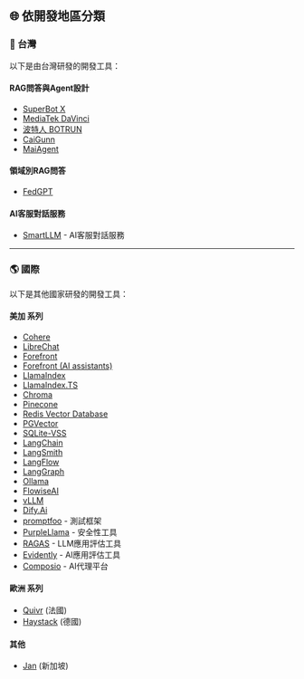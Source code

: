 ## 🌐 依開發地區分類

<!-- ### 台灣 -->
<h3 id="taiwan">🎯 台灣</h3>

以下是由台灣研發的開發工具：

#### RAG問答與Agent設計
- [SuperBot X](../../tools/development.md#superbot-x)
- [MediaTek DaVinci](../../tools/development.md#mediatek-davinci)
- [波特人 BOTRUN](../../tools/development.md#botrun)
- [CaiGunn](../../tools/development.md#caigunn)
- [MaiAgent](../../tools/development.md#maiagent)

#### 領域別RAG問答
- [FedGPT](../../tools/development.md#fedgpt)

#### AI客服對話服務
- [SmartLLM](../../tools/development.md#smartllm) - AI客服對話服務

---

<!-- ### 國際 -->
<h3 id="international">🌎 國際</h3>

以下是其他國家研發的開發工具：

#### 美加 系列
- [Cohere](../../tools/development.md#cohere)
- [LibreChat](../../tools/development.md#librechat)
- [Forefront](../../tools/development.md#forefront)
- [Forefront (AI assistants)](../../tools/development.md#forefront-ai-assistants)
- [LlamaIndex](../../tools/development.md#llamaindex)
- [LlamaIndex.TS](../../tools/development.md#llamaindex-ts)
- [Chroma](../../tools/development.md#chroma)
- [Pinecone]((../../tools/development.md#pinecone))
- [Redis Vector Database](../../tools/development.md#redis-vector-database)
- [PGVector](../../tools/development.md#pgvector)
- [SQLite-VSS](../../tools/development.md#sqlite-vss)
- [LangChain](../../tools/development.md#langchain)
- [LangSmith](../../tools/development.md#langsmith)
- [LangFlow](../../tools/development.md#langflow)
- [LangGraph](../../tools/development.md#langgraph)
- [Ollama](../../tools/development.md#ollama)
- [FlowiseAI](../../tools/development.md#flowiseai)
- [vLLM](../../tools/development.md#vllm)
- [Dify.Ai](../../tools/development.md#difyai)
- [promptfoo](../../tools/development.md#promptfoo) - 測試框架
- [PurpleLlama](../../tools/development.md#purple-llama) - 安全性工具
- [RAGAS](../../tools/development.md#ragas) - LLM應用評估工具
- [Evidently](../../tools/development.md#evidently) - AI應用評估工具
- [Composio](../../tools/development.md#composio) - AI代理平台

#### 歐洲 系列
- [Quivr](../../tools/development.md#quivr) (法國)
- [Haystack](../../tools/development.md#haystack) (德國)

#### 其他
- [Jan](../../tools/development.md#jan) (新加坡)

